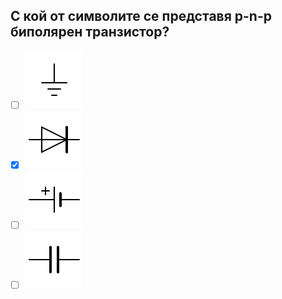 ## С кой от символите се представя p-n-p биполярен транзистор?

<!-- Верният отговор е отбелязан с [X] -->

- [ ] ![A](../../../assets/ground.svg)
- [X] ![B](../../../assets/diode.svg)
- [ ] ![C](../../../assets/battery.svg)
- [ ] ![D](../../../assets/capacitor.svg)
